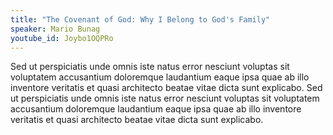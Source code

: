 ```yaml
---
title: "The Covenant of God: Why I Belong to God's Family"
speaker: Mario Bunag
youtube_id: Joybo1OQPRo
---
```


Sed ut perspiciatis unde omnis iste natus error nesciunt voluptas sit voluptatem accusantium doloremque laudantium eaque ipsa quae ab illo inventore veritatis et quasi architecto beatae vitae dicta sunt explicabo. Sed ut perspiciatis unde omnis iste natus error nesciunt voluptas sit voluptatem accusantium doloremque laudantium eaque ipsa quae ab illo inventore veritatis et quasi architecto beatae vitae dicta sunt explicabo.